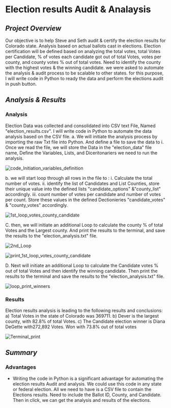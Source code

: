 # **Election results Audit & Analaysis**

## *Project Overview*
 Our objective is to help Steve and Seth audit & certify the election results for Colorado state. Analysis based on actual ballots cast in elections.  Election certification will be defined based on analyzing the total votes, total Votes per Candidate, % of votes each candidate got out of total Votes, votes per county, and county votes % out of total votes. Need to identify the county with the highest votes & the winning candidate.
 we were asked to automate the analysis & audit process to be scalable to other states. for this purpose, I will write code in Python to ready the data and perform the elections audit in push button.       
   
                  
## *Analysis & Results*
### Analysis
Election Data was collected and consolidated into CSV text File, Named "election_results.csv". I will write code in Python to automate the data analysis based on the CSV file. 
   a. We will initiate the analysis process by importing the raw Txt file into Python. And define a file to save the data to i.  Once we read the file, we will store the Data in the "election_data" file name, Define the Variables, Lists, and Diceritonariers we need to run the analysis.
       
![code_Initiation_variables_definition](https://user-images.githubusercontent.com/80013773/113467625-0da52a80-93f9-11eb-8b44-853181b5d467.png)
            
   b. we will start loop through all rows in the file to :
      i. Calculate the total number of votes. 
      ii. identify the list of Candidates and List Counties, store their unique value into the defined lists "candidate_options" &"county_list" accordingly.
      iii. count number of votes per candidate and number of votes per count. Store these values in the defined Dectionieries "candidate_votes" & "county_votes"  accordingly. 

   ![1st_loop_votes_county_candidate](https://user-images.githubusercontent.com/80013773/113467691-873d1880-93f9-11eb-8f0e-07e7eb3eef04.png)
   
   C. then, we will initiate an additional Loop to calculate the county % of total Votes and the Largest county. And print the results to the terminal, and save the results to the "election_analysis.txt" file.

   ![2nd_Loop](https://user-images.githubusercontent.com/80013773/113467714-b2276c80-93f9-11eb-8b61-bcf7c0a98344.PNG)
   
   ![print_1st_loop_votes_county_candidate](https://user-images.githubusercontent.com/80013773/113467742-da16d000-93f9-11eb-9663-533ddbc426b4.png)

   D. Next will initiate an additional Loop to calculate the Candidate votes % out of total Votes and then identify the winning candidate. Then print the results to the terminal and save the results to the "election_analysis.txt" file.

   ![loop_print_winners](https://user-images.githubusercontent.com/80013773/113467757-fadf2580-93f9-11eb-9be9-9b9a335fa793.PNG)
          
### Results

Election results analysis is leading to the following results and conclusions:
   a) Total Votes in the state of Colorado was 369711.
   b) Dever is the largest county, with 82.8% of total Votes.
   c) The Candidate election winner is Diana DeGette with272,892 Votes. Won with 73.8% out of total votes   

   ![Terminal_print](https://user-images.githubusercontent.com/80013773/113467770-1813f400-93fa-11eb-8326-74823c143557.PNG)

    
## *Summary*
### Advantages
- Writing the code in Python is a significant advantage for automating the election results Audit and analysis. We could use this code in any state or federal election. All we need to have is a CSV file to contain the Elections results. Need to include the Ballot ID, County, and Candidate. Then in click, we can get the analysis and results of the elections. 
